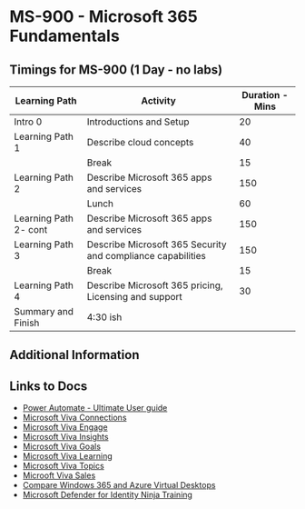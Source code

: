 # MS-900 - Microsoft 365 Fundamentals

## Timings for MS-900 (1 Day - no labs)

|Learning Path|Activity|Duration - Mins|
|-|-|-|
|Intro 0|Introductions and Setup|20|
|Learning Path 1|Describe cloud concepts|40|
||Break|15|
|Learning Path 2|Describe Microsoft 365 apps and services|150|
||Lunch|60|
|Learning Path 2- cont|Describe Microsoft 365 apps and services|150|
|Learning Path 3|Describe Microsoft 365 Security and compliance capabilities|150|
||Break|15|
|Learning Path 4|Describe Microsoft 365 pricing, Licensing and support|30|
|Summary and Finish|4:30 ish|

## Additional Information

## Links to Docs
  
   * [Power Automate - Ultimate User guide](https://sharepains.com/power-automate-user-guide/#:~:text=Getting%20starting%20with%20Power%20Automate&text=If%20you%20are%20a%20beginner,be%20difficult%20in%20the%20beginning.)
  * [Microsoft Viva Connections](https://www.microsoft.com/en-au/microsoft-viva/connections?rtc=1)  
  * [Microsoft Viva Engage](https://www.microsoft.com/en-au/microsoft-viva/engage?rtc=1)
  * [ Microsoft Viva Insights](https://learn.microsoft.com/en-us/viva/insights/personal/teams/viva-teams-app)
  * [Microsoft Viva Goals](https://support.microsoft.com/en-us/office/introducing-microsoft-viva-goals-bd651be7-472a-4f40-8fdd-6fcead79f3ad)
  * [Microsoft Viva Learning](https://learn.microsoft.com/en-us/viva/learning/overview-viva-learning)
  * [Microsoft Viva Topics](https://www.microsoft.com/en-au/microsoft-viva/topics?rtc=1)
  * [Microoft Viva Sales](https://www.microsoft.com/en-au/microsoft-viva/sales?rtc=1)
  * [Compare Windows 365 and Azure Virtual Desktops](https://getnerdio.com/academy/windows-365-vs-azure-virtual-desktop-avd-comparing-two-daas-products/)
  * [Microsoft Defender for Identity Ninja Training](https://techcommunity.microsoft.com/t5/security-compliance-and-identity/microsoft-defender-for-identity-ninja-training/ba-p/2117904)
  
  
